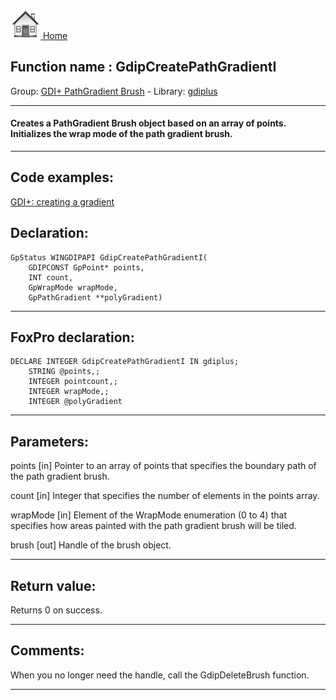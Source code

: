 [<img src="../../images/home.png"> Home ](https://github.com/VFPX/Win32API)  

## Function name : GdipCreatePathGradientI
Group: [GDI+ PathGradient Brush](../../functions_group.md#GDIplus_PathGradient_Brush)  -  Library: [gdiplus](../../Libraries.md#gdiplus)  
***  


#### Creates a PathGradient Brush object based on an array of points. Initializes the wrap mode of the path gradient brush.
***  


## Code examples:
[GDI+: creating a gradient](../../samples/sample_596.md)  

## Declaration:
```foxpro  
GpStatus WINGDIPAPI GdipCreatePathGradientI(
	GDIPCONST GpPoint* points,
	INT count,
	GpWrapMode wrapMode,
	GpPathGradient **polyGradient)  
```  
***  


## FoxPro declaration:
```foxpro  
DECLARE INTEGER GdipCreatePathGradientI IN gdiplus;
	STRING @points,;
	INTEGER pointcount,;
	INTEGER wrapMode,;
	INTEGER @polyGradient  
```  
***  


## Parameters:
points [in]
Pointer to an array of points that specifies the boundary path of the path gradient brush.

count [in]
Integer that specifies the number of elements in the points array.

wrapMode [in]
Element of the WrapMode enumeration (0 to 4) that specifies how areas painted with the path gradient brush will be tiled. 

brush
[out] Handle of the brush object.  
***  


## Return value:
Returns 0 on success.  
***  


## Comments:
When you no longer need the handle, call the GdipDeleteBrush function.  
  
***  

